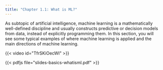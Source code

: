 ```yaml
---
title: "Chapter 1.1: What is ML?"
---
```

As subtopic of artificial intelligence, machine learning is a mathematically well-defined discipline and usually constructs predictive or decision models from data, instead of explicitly programming them. In this section, you will see some typical examples of where machine learning is applied and the main directions of machine learning.

{{< video id="TfrSKiOecWI" >}}

{{< pdfjs file="slides-basics-whatisml.pdf" >}}